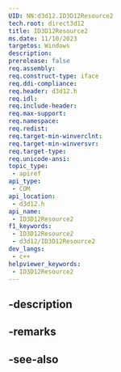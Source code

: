 ```yaml
---
UID: NN:d3d12.ID3D12Resource2
tech.root: direct3d12
title: ID3D12Resource2
ms.date: 11/10/2023
targetos: Windows
description: 
prerelease: false
req.assembly: 
req.construct-type: iface
req.ddi-compliance: 
req.header: d3d12.h
req.idl: 
req.include-header: 
req.max-support: 
req.namespace: 
req.redist: 
req.target-min-winverclnt: 
req.target-min-winversvr: 
req.target-type: 
req.unicode-ansi: 
topic_type:
 - apiref
api_type:
 - COM
api_location:
 - d3d12.h
api_name:
 - ID3D12Resource2
f1_keywords:
 - ID3D12Resource2
 - d3d12/ID3D12Resource2
dev_langs:
 - c++
helpviewer_keywords:
 - ID3D12Resource2
---
```


## -description

## -remarks

## -see-also

